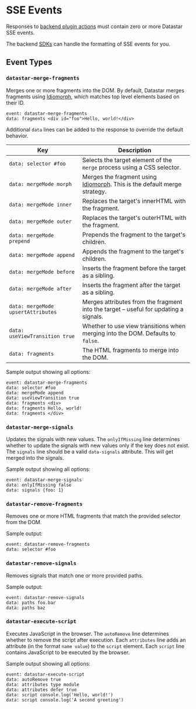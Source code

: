 # SSE Events

Responses to [backend plugin actions](/reference/action_plugins#backend-plugins) must contain zero or more Datastar SSE events.

<div class="alert alert-info">
    <iconify-icon icon="simple-icons:rocket"></iconify-icon>
    <div>
        The backend <a href="/reference/sdks">SDKs</a> can handle the formatting of SSE events for you.
    </div>
</div>

## Event Types

### `datastar-merge-fragments`

Merges one or more fragments into the DOM. By default, Datastar merges fragments using [Idiomorph](https://github.com/bigskysoftware/idiomorph), which matches top level elements based on their ID.

```
event: datastar-merge-fragments
data: fragments <div id="foo">Hello, world!</div>
```

Additional `data` lines can be added to the response to override the default behavior.

| Key                                | Description                                                                                                             |
|------------------------------------|-------------------------------------------------------------------------------------------------------------------------|
| `data: selector #foo`              | Selects the target element of the `merge` process using a CSS selector.                                                 |
| `data: mergeMode morph`            | Merges the fragment using [Idiomorph](https://github.com/bigskysoftware/idiomorph). This is the default merge strategy. |
| `data: mergeMode inner`            | Replaces the target's innerHTML with the fragment.                                                                      |
| `data: mergeMode outer`            | Replaces the target's outerHTML with the fragment.                                                                      |
| `data: mergeMode prepend`          | Prepends the fragment to the target's children.                                                                         |
| `data: mergeMode append`           | Appends the fragment to the target's children.                                                                          |
| `data: mergeMode before`           | Inserts the fragment before the target as a sibling.                                                                    |
| `data: mergeMode after`            | Inserts the fragment after the target as a sibling.                                                                     |
| `data: mergeMode upsertAttributes` | Merges attributes from the fragment into the target – useful for updating a signals.                                      |
| `data: useViewTransition true`     | Whether to use view transitions when merging into the DOM. Defaults to `false`.                                         |
| `data: fragments`                  | The HTML fragments to merge into the DOM.                                                                               |

Sample output showing all options:

```
event: datastar-merge-fragments
data: selector #foo
data: mergeMode append
data: useViewTransition true
data: fragments <div>
data: fragments Hello, world!
data: fragments </div>
```

### `datastar-merge-signals`

Updates the signals with new values. The `onlyIfMissing` line determines whether to update the signals with new values only if the key does not exist. The `signals` line should be a valid `data-signals` attribute. This will get merged into the signals.

Sample output showing all options:

```
event: datastar-merge-signals
data: onlyIfMissing false
data: signals {foo: 1}
```

### `datastar-remove-fragments`

Removes one or more HTML fragments that match the provided selector from the DOM.

Sample output:

```
event: datastar-remove-fragments
data: selector #foo
```

### `datastar-remove-signals`

Removes signals that match one or more provided paths.

Sample output:

```
event: datastar-remove-signals
data: paths foo.bar
data: paths baz
```

### `datastar-execute-script`

Executes JavaScript in the browser. The `autoRemove` line determines whether to remove the script after execution. Each `attributes` line adds an attribute (in the format `name value`) to the `script` element. Each `script` line contains JavaScript to be executed by the browser.

Sample output showing all options:

```
event: datastar-execute-script
data: autoRemove true
data: attributes type module
data: attributes defer true
data: script console.log('Hello, world!')
data: script console.log('A second greeting')
```